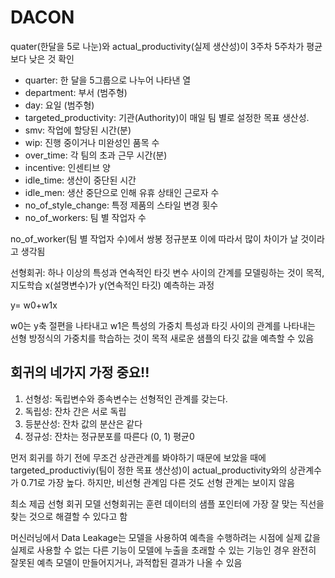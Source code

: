 # DACON
quater(한달을 5로 나눈)와 actual_productivity(실제 생산성)이  3주차 5주차가 평균보다 낮은 것 확인



* quarter:                   한 달을 5그룹으로 나누어 나타낸 열
* department:                부서      (범주형)
* day:                       요일      (범주형)
* targeted_productivity:     기관(Authority)이 매일 팀 별로 설정한 목표 생산성.
* smv:                       작업에 할당된 시간(분)
* wip:                       진행 중이거나 미완성인 품목 수 
* over_time:                 각 팀의 초과 근무 시간(분)
* incentive:                 인센티브 양
* idle_time:                 생산이 중단된 시간
* idle_men:                  생산 중단으로 인해 유휴 상태인 근로자 수
* no_of_style_change:        특정 제품의 스타일 변경 횟수
* no_of_workers:             팀 별 작업자 수

no_of_worker(팀 별 작업자 수)에서 쌍봉 정규분포 이에 따라서 많이 차이가 날 것이라고 생각됨

선형회귀: 하나 이상의 특성과 연속적인 타깃 변수 사이의 간계를 모델링하는 것이 목적, 지도학습
x(설명변수)가 y(연속적인 타깃) 예측하는 과정

y= w0+w1x

w0는 y축 절편을 나타내고 w1은 특성의 가중치
특성과 타깃 사이의 관계를 나타내는 선형 방정식의 가중치를 학습하는 것이 목적 
새로운 샘플의 타깃 값을 예측할 수 있음

## 회귀의 네가지 가정 중요!!
1. 선형성: 독립변수와 종속변수는 선형적인 관계를 갖는다. 
2. 독립성: 잔차 간은 서로 독립
3. 등분산성: 잔차 값의 분산은 같다
4. 정규성: 잔차는 정규분포를 따른다 (0, 1) 평균0 

먼저 회귀를 하기 전에 무조건 상관관계를 봐야하기 때문에 
보았을 때에 targeted_productiviy(팀이 정한 목표 생산성)이 actual_productivity와의 상관계수가 0.71로 가장 높다. 하지만, 비선형 관계임 다른 것도 선형 관계는 보이지 않음

 최소 제곱 선형 회귀 모델
선형회귀는 훈련 데이터의 샘플 포인터에 가장 잘 맞는 직선을 찾는 것으로 해결할 수 있다고 함 

머신러닝에서 Data Leakage는 모델을 사용하여 예측을 수행하려는 시점에 실제 값을 실제로 사용할 수 없는 다른 기능이 모델에 누출을 초래할 수 있는 기능인 경우 완전히 잘못된 예측 모델이 만들어지거나, 과적합된 결과가 나올 수 있음


